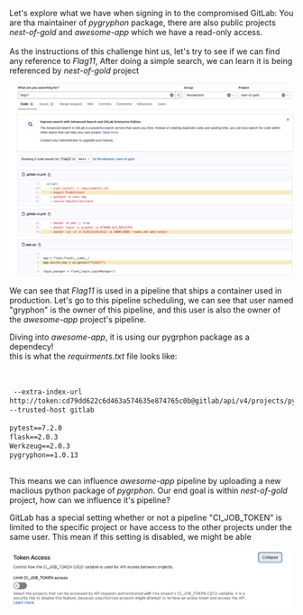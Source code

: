 Let's explore what we have when signing in to the compromised GitLab:
You are tha maintainer of *pygryphon* package, there are also public projects *nest-of-gold* and *awesome-app* which we have a read-only access.
<BR><BR>
As the instructions of this challenge hint us, let's try to see if we can find any reference to *Flag11*, 
After doing a simple search, we can learn it is being referenced by *nest-of-gold* project 

![grpyhon](../images/gryphon-1.png "grpyhon")

  

We can see that *Flag11* is used in a pipeline that ships a container used in production.
Let's go to this pipeline scheduling, we can see that user named "gryphon" is the owner of this pipeline, and this user is also the owner of the *awesome-app* project's pipeline.
  
Diving into *awesome-app*, it is using our pygrphon package as a dependecy!  
this is what the *requirments.txt* file looks like:
  
 <pre><code>
 
 --extra-index-url http://token:cd79dd622c6d463a574635e874765c0b@gitlab/api/v4/projects/pygryphon%2Fpygryphon/packages/pypi/simple --trusted-host gitlab

pytest==7.2.0
flask==2.0.3
Werkzeug==2.0.3
pygryphon==1.0.13
 
</code></pre> 
  
This means we can influence *awesome-app* pipeline by uploading a new maclious python package of *pygrphon*.
Our end goal is within *nest-of-gold* project, how can we influence it's pipeline?
  
GitLab has a special setting whether or not a pipeline "CI_JOB_TOKEN" is limited to the specific project or have access to the other projects under the same user.
This mean if this setting is disabled, we might be able 
  
![grpyhon2](../images/gryphon-2.png "grpyhon2")  
  
